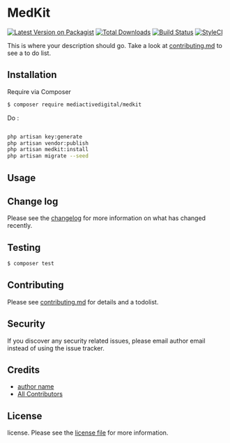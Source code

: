 # MedKit

[![Latest Version on Packagist][ico-version]][link-packagist]
[![Total Downloads][ico-downloads]][link-downloads]
[![Build Status][ico-travis]][link-travis]
[![StyleCI][ico-styleci]][link-styleci]

This is where your description should go. Take a look at [contributing.md](contributing.md) to see a to do list.

## Installation

Require via Composer

``` bash
$ composer require mediactivedigital/medkit
```


Do : 

```bash

php artisan key:generate
php artisan vendor:publish
php artisan medkit:install
php artisan migrate --seed


```
## Usage

## Change log

Please see the [changelog](changelog.md) for more information on what has changed recently.

## Testing

``` bash
$ composer test
```

## Contributing

Please see [contributing.md](contributing.md) for details and a todolist.

## Security

If you discover any security related issues, please email author email instead of using the issue tracker.

## Credits

- [author name][link-author]
- [All Contributors][link-contributors]

## License

license. Please see the [license file](license.md) for more information.

[ico-version]: https://img.shields.io/packagist/v/mediactivedigital/medkit.svg?style=flat-square
[ico-downloads]: https://img.shields.io/packagist/dt/mediactivedigital/medkit.svg?style=flat-square
[ico-travis]: https://img.shields.io/travis/mediactivedigital/medkit/master.svg?style=flat-square
[ico-styleci]: https://styleci.io/repos/12345678/shield

[link-packagist]: https://packagist.org/packages/mediactivedigital/medkit
[link-downloads]: https://packagist.org/packages/mediactivedigital/medkit
[link-travis]: https://travis-ci.org/mediactivedigital/medkit
[link-styleci]: https://styleci.io/repos/12345678
[link-author]: https://github.com/mediactivedigital
[link-contributors]: ../../contributors

